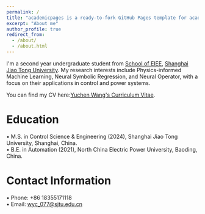 ```yaml
---
permalink: /
title: "academicpages is a ready-to-fork GitHub Pages template for academic personal websites"
excerpt: "About me"
author_profile: true
redirect_from: 
  - /about/
  - /about.html
---
```


I'm a second year undergraduate student from [School of EIEE](https://www.seiee.sjtu.edu.cn/), [Shanghai Jiao Tong University](https://www.sjtu.edu.cn/). 
My research interests include Physics-informed Machine Learning, Neural Symbolic Regression, and Neural Operator, with a focus on their applications in control and power systems.

You can find my CV here:[Yuchen Wang's Curriculum Vitae](../assets/Curriculum_Vitae.pdf).

Education
======
•	M.S. in Control Science & Engineering (2024), Shanghai Jiao Tong University, Shanghai, China.<br>
•	B.E. in Automation (2021), North China Electric Power University, Baoding, China.

Contact Information
======
•	Phone: +86 18355171118 <br>
•	Email: wyc_077@sjtu.edu.cn
